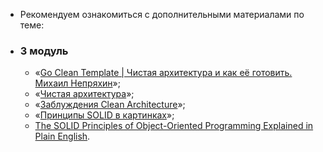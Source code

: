 - Рекомендуем ознакомиться с дополнительными материалами по теме:
- ###  3 модуль
	- «[Go Clean Template | Чистая архитектура и как её готовить. Михаил Непряхин](https://www.youtube.com/watch?v=V6lQG6d5LgU&t=684s&ab_channel=EvroneDevelopment)»;
	- «[Чистая архитектура](https://habr.com/ru/post/269589/)»;
	- «[Заблуждения Clean Architecture](https://habr.com/ru/company/mobileup/blog/335382/)»;
	- «[Принципы SOLID в картинках](https://habr.com/ru/company/productivity_inside/blog/505430/)»;
	- [The SOLID Principles of Object-Oriented Programming Explained in Plain English](https://www.freecodecamp.org/news/solid-principles-explained-in-plain-english/#:~:text=The%20SOLID%20Principles%20are%20five,and%20software%20architecture%20in%20general).
